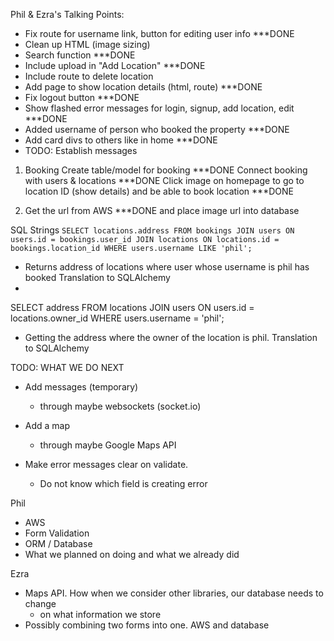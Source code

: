 Phil & Ezra's Talking Points:

- Fix route for username link, button for editing user info ***DONE
- Clean up HTML (image sizing)
- Search function ***DONE
- Include upload in "Add Location" ***DONE
- Include route to delete location
- Add page to show location details (html, route) ***DONE
- Fix logout button ***DONE
- Show flashed error messages for login, signup, add location, edit ***DONE
- Added username of person who booked the property ***DONE
- Add card divs to others like in home ***DONE
- TODO: Establish messages

1. Booking
   Create table/model for booking ***DONE
   Connect booking with users & locations ***DONE
   Click image on homepage to go to location ID (show details) and be able to book location ***DONE

2. Get the url from AWS ***DONE
   and place image url into database

SQL Strings
`SELECT locations.address FROM bookings
   JOIN users ON users.id = bookings.user_id
   JOIN locations ON locations.id = bookings.location_id
   WHERE users.username LIKE 'phil';`

   - Returns address of locations where user whose username is phil has booked
Translation to SQLAlchemy
-

SELECT address FROM locations
   JOIN users ON users.id = locations.owner_id
   WHERE users.username = 'phil';

   - Getting the address where the owner of the location is phil.
Translation to SQLAlchemy

TODO:
WHAT WE DO NEXT
- Add messages (temporary)
   - through maybe websockets (socket.io)

- Add a map 
   - through maybe Google Maps API

- Make error messages clear on validate.
   - Do not know which field is creating error


Phil
- AWS
- Form Validation
- ORM / Database 
- What we planned on doing and what we already did

Ezra
- Maps API. How when we consider other libraries, our database needs to change
   - on what information we store
- Possibly combining two forms into one. AWS and database
